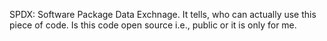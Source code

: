SPDX: Software Package Data Exchnage. It tells, who can actually use this piece of code. Is this code open source i.e., public or it is only for me. 